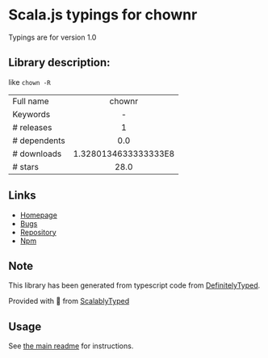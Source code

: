 
# Scala.js typings for chownr

Typings are for version 1.0

## Library description:
like `chown -R`

|                    |                 |
| ------------------ | :-------------: |
| Full name          | chownr |
| Keywords           | - |
| # releases         | 1 |
| # dependents       | 0.0 |
| # downloads        | 1.3280134633333333E8 |
| # stars            | 28.0 |

## Links
- [Homepage](https://github.com/isaacs/chownr#readme)
- [Bugs](https://github.com/isaacs/chownr/issues)
- [Repository](https://github.com/isaacs/chownr)
- [Npm](https://www.npmjs.com/package/chownr)
    


## Note
This library has been generated from typescript code from [DefinitelyTyped](https://definitelytyped.org).

Provided with :purple_heart: from [ScalablyTyped](https://github.com/oyvindberg/ScalablyTyped)

## Usage
See [the main readme](../../readme.md) for instructions.


